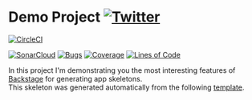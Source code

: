 #  Demo Project [![Twitter](https://img.shields.io/twitter/follow/piotr_minkowski.svg?style=social&logo=twitter&label=Follow%20Me)](https://twitter.com/piotr_minkowski)

[![CircleCI](https://circleci.com/gh/piomin/demo-123.svg?style=svg)](https://circleci.com/gh/piomin/demo-123)

[![SonarCloud](https://sonarcloud.io/images/project_badges/sonarcloud-black.svg)](https://sonarcloud.io/dashboard?id=piomin_demo-123)
[![Bugs](https://sonarcloud.io/api/project_badges/measure?project=piomin_demo-123&metric=bugs)](https://sonarcloud.io/dashboard?id=piomin_demo-123)
[![Coverage](https://sonarcloud.io/api/project_badges/measure?project=piomin_demo-123&metric=coverage)](https://sonarcloud.io/dashboard?id=piomin_demo-123)
[![Lines of Code](https://sonarcloud.io/api/project_badges/measure?project=piomin_demo-123&metric=ncloc)](https://sonarcloud.io/dashboard?id=piomin_demo-123)

In this project I'm demonstrating you the most interesting features of [Backstage](https://backstage.io/) for generating app skeletons. \
This skeleton was generated automatically from the following [template](https://github.com/piomin/backstage-templates/blob/master/templates/spring-boot-basic/template.yaml).